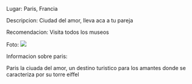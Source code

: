 Lugar:
 Paris, Francia

Descripcion: 
Ciudad del amor, lleva aca a tu pareja 

Recomendacion:
Visita todos los museos

Foto:
![](https://www.google.com/imgres?q=paris&imgurl=https%3A%2F%2Fa.storyblok.com%2Ff%2F239725%2F4096x2731%2Fc3337fde3a%2F01_fr_par_hero_eiffeltower.png%2Fm%2F3840x2560&imgrefurl=https%3A%2F%2Fwww.ef.com%2Fwwes%2Faya%2Fdestinations%2Ffrance%2Fparis%2F&docid=cZ2XK8PeCxQvfM&tbnid=p7jtY03zTsNI6M&vet=12ahUKEwj5lZ3s596LAxWRTDABHSBtGaAQM3oECEYQAA..i&w=3840&h=2560&hcb=2&ved=2ahUKEwj5lZ3s596LAxWRTDABHSBtGaAQM3oECEYQAA)

Informacion sobre paris:

Paris la ciuada del amor, un destino turistico para los amantes donde se caracteriza por su torre eiffel


